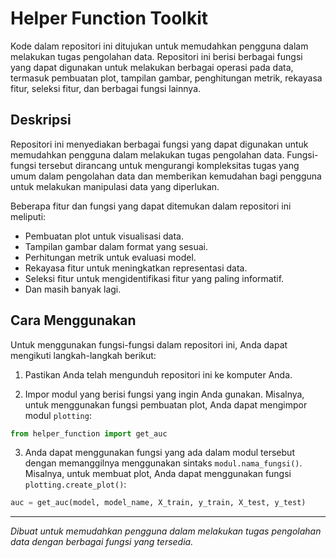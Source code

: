 # Helper Function Toolkit

Kode dalam repositori ini ditujukan untuk memudahkan pengguna dalam melakukan tugas pengolahan data. Repositori ini berisi berbagai fungsi yang dapat digunakan untuk melakukan berbagai operasi pada data, termasuk pembuatan plot, tampilan gambar, penghitungan metrik, rekayasa fitur, seleksi fitur, dan berbagai fungsi lainnya.

## Deskripsi

Repositori ini menyediakan berbagai fungsi yang dapat digunakan untuk memudahkan pengguna dalam melakukan tugas pengolahan data. Fungsi-fungsi tersebut dirancang untuk mengurangi kompleksitas tugas yang umum dalam pengolahan data dan memberikan kemudahan bagi pengguna untuk melakukan manipulasi data yang diperlukan.

Beberapa fitur dan fungsi yang dapat ditemukan dalam repositori ini meliputi:

- Pembuatan plot untuk visualisasi data.
- Tampilan gambar dalam format yang sesuai.
- Perhitungan metrik untuk evaluasi model.
- Rekayasa fitur untuk meningkatkan representasi data.
- Seleksi fitur untuk mengidentifikasi fitur yang paling informatif.
- Dan masih banyak lagi.

## Cara Menggunakan

Untuk menggunakan fungsi-fungsi dalam repositori ini, Anda dapat mengikuti langkah-langkah berikut:

1. Pastikan Anda telah mengunduh repositori ini ke komputer Anda.

2. Impor modul yang berisi fungsi yang ingin Anda gunakan. Misalnya, untuk menggunakan fungsi pembuatan plot, Anda dapat mengimpor modul `plotting`:

```python
from helper_function import get_auc
```

3. Anda dapat menggunakan fungsi yang ada dalam modul tersebut dengan memanggilnya menggunakan sintaks `modul.nama_fungsi()`. Misalnya, untuk membuat plot, Anda dapat menggunakan fungsi `plotting.create_plot()`:

```python
auc = get_auc(model, model_name, X_train, y_train, X_test, y_test)
```
---

*Dibuat untuk memudahkan pengguna dalam melakukan tugas pengolahan data dengan berbagai fungsi yang tersedia.*
